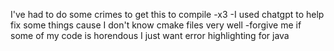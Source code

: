 I've had to do some crimes to get this to compile
-x3
-I used chatgpt to help fix some things cause I don't know cmake files very well
-forgive me if some of my code is horendous I just want error highlighting for java
